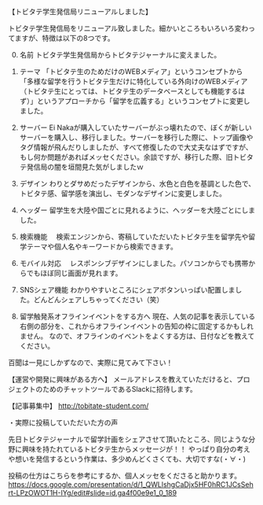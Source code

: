 
【トビタテ学生発信局リニューアルしました】

トビタテ学生発信局をリニューアル致しました。細かいところもいろいろ変わってますが、特徴は以下の8つです。<br>

0. 名前
トビタテ学生発信局からトビタテジャーナルに変えました。

1. テーマ
「トビタテ生のためだけのWEBメディア」というコンセプトから「多様な留学を行うトビタテ生だけに特化している外向けのWEBメディア（トビタテ生にとっては、トビタテ生のデータベースとしても機能するはず）」というアプローチから「留学を広義する」というコンセプトに変更しました。

2. サーバー
Ei Nakaが購入していたサーバーがぶっ壊れたので、ぼくが新しいサーバーを購入し、移行しました。サーバーを移行した際に、トップ画像やタグ情報が飛んだりしましたが、すべて修復したので大丈夫なはずですが、もし何か問題があればメッセください。余談ですが、移行した際、旧トビタテ発信局の闇を垣間見た気がしましたｗ

3. デザイン
わりとダサめだったデザインから、水色と白色を基調とした色で、トビタテ感、留学感を演出し、モダンなデザインに変更しました。

4. ヘッダー
留学生を大陸や国ごとに見れるように、ヘッダーを大陸ごとにしました。

5. 検索機能　
検索エンジンから、寄稿していただいたトビタテ生を留学先や留学テーマや個人名やキーワードから検索できます。

6. モバイル対応　
レスポンシブデザインにしました。パソコンからでも携帯からでもほぼ同じ画面が見れます。

7. SNSシェア機能
わかりやすいところにシェアボタンいっぱい配置しました。どんどんシェアしちゃってください（笑）

8. 留学触発系オフラインイベントをする方へ
現在、人気の記事を表示している右側の部分を、これからオフラインイベントの告知の枠に固定するかもしれません。
なので、オフラインのイベントをよくする方は、日付などを教えてください。


百聞は一見にしかずなので、実際に見てみて下さい！

【運営や開発に興味がある方へ】
メールアドレスを教えていただけると、プロジェクトのためのチャットツールであるSlackに招待します。

【記事募集中】
http://tobitate-student.com/

・実際に投稿していただいた方の声

先日トビタテジャーナルで留学計画をシェアさせて頂いたところ、同じような分野に興味を持たれているトビタテ生からメッセージが！！ やっぱり自分の考えや想いを発信するという作業は、多少めんどくさくても、大切ですな(・∀・)

投稿の仕方はこちらを参考にするか、個人メッセをくださると助かります。
https://docs.google.com/presentation/d/1_QWLlshgCaDjx5HF0hRC1JCsSehrt-LPzOWOT1H-IYg/edit#slide=id.ga4f00e9e1_0_189



